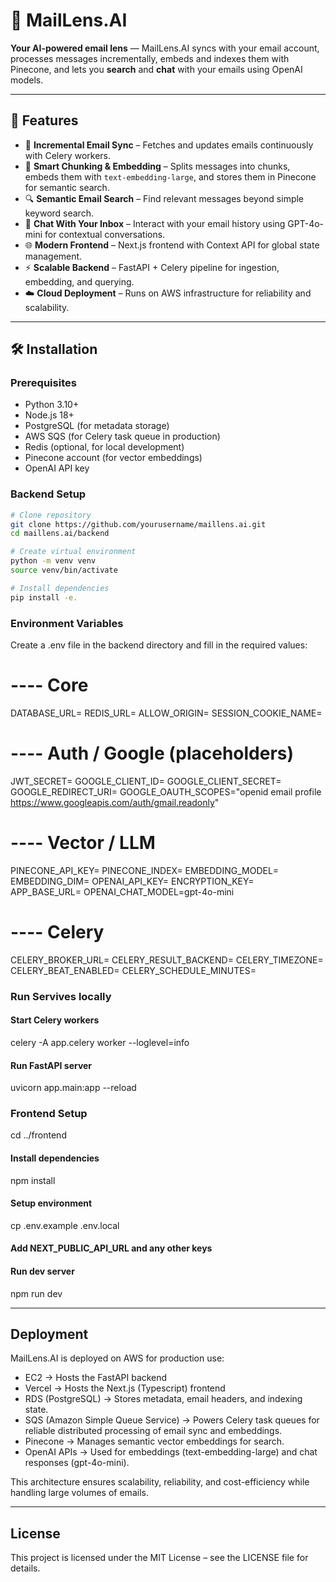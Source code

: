 # 📧 MailLens.AI  

**Your AI-powered email lens** — MailLens.AI syncs with your email account, processes messages incrementally, embeds and indexes them with Pinecone, and lets you **search** and **chat** with your emails using OpenAI models.  

---

## 🚀 Features  

- 🔄 **Incremental Email Sync** – Fetches and updates emails continuously with Celery workers.  
- 🧩 **Smart Chunking & Embedding** – Splits messages into chunks, embeds them with `text-embedding-large`, and stores them in Pinecone for semantic search.  
- 🔍 **Semantic Email Search** – Find relevant messages beyond simple keyword search.  
- 💬 **Chat With Your Inbox** – Interact with your email history using GPT-4o-mini for contextual conversations.  
- 🌐 **Modern Frontend** – Next.js frontend with Context API for global state management.  
- ⚡ **Scalable Backend** – FastAPI + Celery pipeline for ingestion, embedding, and querying.  
- ☁️ **Cloud Deployment** – Runs on AWS infrastructure for reliability and scalability.  

---

## 🛠️ Installation  

### Prerequisites  
- Python 3.10+  
- Node.js 18+  
- PostgreSQL (for metadata storage)  
- AWS SQS (for Celery task queue in production)  
- Redis (optional, for local development)  
- Pinecone account (for vector embeddings)  
- OpenAI API key  

### Backend Setup  
```bash
# Clone repository
git clone https://github.com/yourusername/maillens.ai.git
cd maillens.ai/backend

# Create virtual environment
python -m venv venv
source venv/bin/activate

# Install dependencies
pip install -e.

```

### Environment Variables
Create a .env file in the backend directory and fill in the required values:

# ---- Core
DATABASE_URL=
REDIS_URL= 
ALLOW_ORIGIN=
SESSION_COOKIE_NAME= 

# ---- Auth / Google (placeholders)
JWT_SECRET=
GOOGLE_CLIENT_ID=
GOOGLE_CLIENT_SECRET=
GOOGLE_REDIRECT_URI=
GOOGLE_OAUTH_SCOPES="openid email profile https://www.googleapis.com/auth/gmail.readonly"

# ---- Vector / LLM
PINECONE_API_KEY=
PINECONE_INDEX=
EMBEDDING_MODEL=
EMBEDDING_DIM=
OPENAI_API_KEY=
ENCRYPTION_KEY= 
APP_BASE_URL=
OPENAI_CHAT_MODEL=gpt-4o-mini

# ---- Celery
CELERY_BROKER_URL=
CELERY_RESULT_BACKEND=
CELERY_TIMEZONE=
CELERY_BEAT_ENABLED=
CELERY_SCHEDULE_MINUTES=

### Run Servives locally

#### Start Celery workers
celery -A app.celery worker --loglevel=info

#### Run FastAPI server
uvicorn app.main:app --reload

### Frontend Setup

cd ../frontend

#### Install dependencies
npm install

#### Setup environment
cp .env.example .env.local
#### Add NEXT_PUBLIC_API_URL and any other keys

#### Run dev server
npm run dev

---

## Deployment

MailLens.AI is deployed on AWS for production use:

- EC2 → Hosts the FastAPI backend 
- Vercel → Hosts the Next.js (Typescript) frontend 
- RDS (PostgreSQL) → Stores metadata, email headers, and indexing state.  
- SQS (Amazon Simple Queue Service) → Powers Celery task queues for reliable distributed processing of email sync and embeddings.  
- Pinecone → Manages semantic vector embeddings for search.  
- OpenAI APIs → Used for embeddings (text-embedding-large) and chat responses (gpt-4o-mini).  

This architecture ensures scalability, reliability, and cost-efficiency while handling large volumes of emails.

---
## License

This project is licensed under the MIT License – see the LICENSE file for details.

